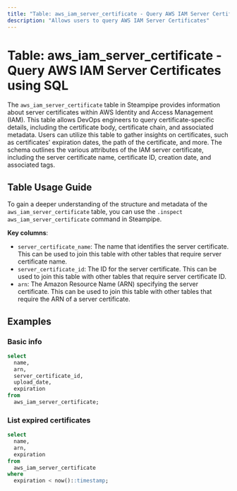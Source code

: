 ```yaml
---
title: "Table: aws_iam_server_certificate - Query AWS IAM Server Certificates using SQL"
description: "Allows users to query AWS IAM Server Certificates"
---
```


# Table: aws_iam_server_certificate - Query AWS IAM Server Certificates using SQL

The `aws_iam_server_certificate` table in Steampipe provides information about server certificates within AWS Identity and Access Management (IAM). This table allows DevOps engineers to query certificate-specific details, including the certificate body, certificate chain, and associated metadata. Users can utilize this table to gather insights on certificates, such as certificates' expiration dates, the path of the certificate, and more. The schema outlines the various attributes of the IAM server certificate, including the server certificate name, certificate ID, creation date, and associated tags.

## Table Usage Guide

To gain a deeper understanding of the structure and metadata of the `aws_iam_server_certificate` table, you can use the `.inspect aws_iam_server_certificate` command in Steampipe.

**Key columns**:
- `server_certificate_name`: The name that identifies the server certificate. This can be used to join this table with other tables that require server certificate name.
- `server_certificate_id`: The ID for the server certificate. This can be used to join this table with other tables that require server certificate ID.
- `arn`: The Amazon Resource Name (ARN) specifying the server certificate. This can be used to join this table with other tables that require the ARN of a server certificate.

## Examples

### Basic info

```sql
select
  name,
  arn,
  server_certificate_id,
  upload_date,
  expiration
from
  aws_iam_server_certificate;
```

### List expired certificates

```sql
select
  name,
  arn,
  expiration
from
  aws_iam_server_certificate
where
  expiration < now()::timestamp;
```
